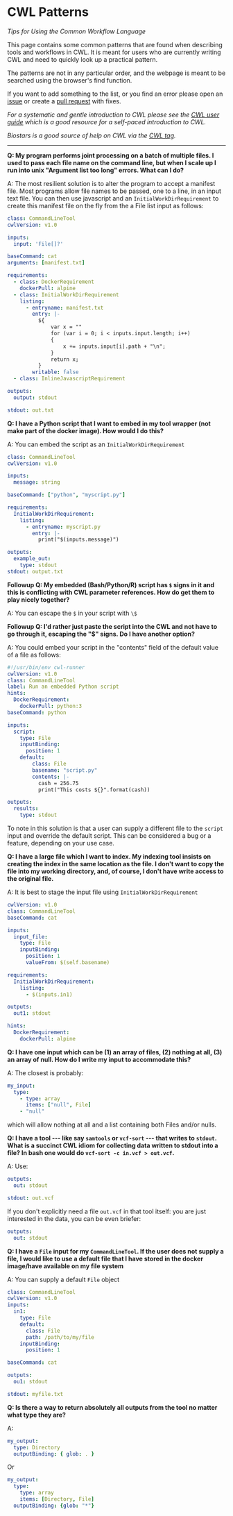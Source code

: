 # CWL Patterns
_Tips for Using the Common Workflow Language_

This page contains some common patterns that are found when
describing tools and workflows in CWL. It is meant for users
who are currently writing CWL and need to quickly look up a 
practical pattern. 

The patterns are not in any particular order, and the webpage is
meant to be searched using the browser's find function.

If you want to add something to the list, or you find an error
please open an [issue](https://github.com/rabix/rabix.github.io/issues)
or create a [pull request](https://github.com/rabix/rabix.github.io/pulls) with fixes.

_For a systematic and gentle introduction to CWL please see
the [CWL user guide](https://www.commonwl.org/user_guide/)
which is a good resource for a self-paced
introduction to CWL._

_Biostars is a good source of help on CWL via the
[CWL tag](https://www.biostars.org/t/cwl/)._

<hr>

**Q: My program performs joint processing on a batch of multiple files. I used to pass each file name on the command line, but when I scale up I run into unix "Argument list too long" errors. What can I do?**

A: The most resilient solution is to alter the program to accept a manifest file. Most programs allow file names to be passed, one to a line, in an input text file. You can then use javascript and an `InitialWorkDirRequirement` to create this manifest file on the fly from the a File list input as follows:

```yml
class: CommandLineTool
cwlVersion: v1.0

inputs:
  input: 'File[]?'

baseCommand: cat
arguments: [manifest.txt]

requirements:
  - class: DockerRequirement
    dockerPull: alpine
  - class: InitialWorkDirRequirement
    listing:
      - entryname: manifest.txt
        entry: |-
          ${
              var x = ""
              for (var i = 0; i < inputs.input.length; i++)  
              { 
                  x += inputs.input[i].path + "\n"; 
              }
              return x;
          }
        writable: false
  - class: InlineJavascriptRequirement

outputs:
  output: stdout

stdout: out.txt
```

**Q: I have a Python script that I want to embed in my tool wrapper (not make part of the docker image). How would I do this?**

A: You can embed the script as an `InitialWorkDirRequirement`

```yaml
class: CommandLineTool
cwlVersion: v1.0

inputs:
  message: string

baseCommand: ["python", "myscript.py"]

requirements:
  InitialWorkDirRequirement:
    listing:
      - entryname: myscript.py
        entry: |-
          print("$(inputs.message)") 

outputs:
  example_out:
    type: stdout
stdout: output.txt
```

**Followup Q: My embedded (Bash/Python/R) script has `$` signs in it and this is conflicting with CWL parameter references. How do get them to play nicely together?**

A: You can escape the `$` in your script with `\$`

**Followup Q: I'd rather just paste the script into the CWL and not have to go through it, escaping the "$" signs. Do I have another option?**

A: You could embed your script in the "contents" field of the default value of a file as follows:

```yaml
#!/usr/bin/env cwl-runner
cwlVersion: v1.0
class: CommandLineTool
label: Run an embedded Python script
hints:
  DockerRequirement:
    dockerPull: python:3
baseCommand: python

inputs: 
  script: 
    type: File
    inputBinding:
      position: 1
    default:
        class: File
        basename: "script.py"
        contents: |-
          cash = 256.75
          print("This costs ${}".format(cash))

outputs:
  results:
    type: stdout
```

To note in this solution is that a user can supply a different file to the `script` input and override the default script. This can be considered a bug or a feature, depending on your use case.

**Q: I have a large file which I want to index. My indexing tool insists on creating the index in the same location as the file. I don't want to copy the file into my working directory, and, of course, I don't have write access to the original file.**

A: It is best to stage the input file using `InitialWorkDirRequirement`

```yaml
cwlVersion: v1.0
class: CommandLineTool
baseCommand: cat

inputs:
  input_file:
    type: File
    inputBinding:
      position: 1
      valueFrom: $(self.basename)

requirements:
  InitialWorkDirRequirement:
    listing:
      - $(inputs.in1)

outputs:
  out1: stdout

hints:
  DockerRequirement:
    dockerPull: alpine
```

**Q: I have one input which can be (1) an array of files, (2) nothing at all, (3) an array of null. How do I write my input to accommodate this?**

A: The closest is probably:

```yaml
my_input:
  type:
    - type: array
      items: ["null", File]
    - "null"
```

which will allow nothing at all and a list containing both Files and/or nulls.

**Q: I have a tool --- like say `samtools` or `vcf-sort` --- that writes to `stdout`. What is a succinct CWL idiom for collecting data written to stdout into a file? In bash one would do `vcf-sort -c in.vcf > out.vcf`.**

A: Use:

```yaml
outputs: 
  out: stdout

stdout: out.vcf
```

If you don't explicitly need a file `out.vcf` in that tool itself: you are just interested in the data, you can be even briefer:

```yaml
outputs: 
  out: stdout
```

**Q: I have a `File` input for my `CommandLineTool`. If the user does not supply a file, 
I would like to use a default file that I have stored in the docker image/have available on my file system**

A: You can supply a default `File` object

```yaml
class: CommandLineTool
cwlVersion: v1.0
inputs: 
  in1:
    type: File
    default: 
      class: File
      path: /path/to/my/file
    inputBinding:
      position: 1

baseCommand: cat

outputs:
  ou1: stdout

stdout: myfile.txt
```

**Q: Is there a way to return absolutely all outputs from the tool no matter what type they are?**

A: 

```yaml
my_output:
  type: Directory
  outputBinding: { glob: . }
```

Or

```yaml
my_output:
  type:
    type: array
    items: [Directory, File]
  outputBinding: {glob: "*"}
```
